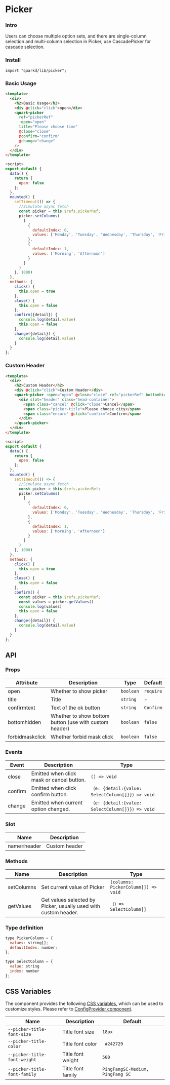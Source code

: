 # Picker

### Intro

Users can choose multiple option sets, and there are single-column selection and multi-column selection in Picker, use CascadePicker for cascade selection.

### Install

```tsx
import "quarkd/lib/picker";
```

### Basic Usage

```html
<template>
  <div>
    <h2>Basic Usage</h2>
    <div @click="click">open</div>
    <quark-picker
      ref="pickerRef"
      :open="open"
      title="Please choose time"
      @close="close"
      @confirm="confirm"
      @change="change"
    />
  </div>
</template>
```

```js
<script>
export default {
  data() {
    return {
      open: false
    };
  },
  mounted() {
    setTimeout(() => {
      //Simulate async fetch
      const picker = this.$refs.pickerRef;
      picker.setColumns(
        [
          {
            defaultIndex: 0,
            values: ['Monday', 'Tuesday', 'Wednesday', 'Thursday', 'Friday']
          },
          {
            defaultIndex: 1,
            values: ['Morning', 'Afternoon']
          }
        ]
      )
    }, 1000)
  },
  methods: {
    click() {
      this.open = true
    },
    close() {
      this.open = false
    },
    confirm({detail}) {
      console.log(detail.value)
      this.open = false
    },
    change({detail}) {
      console.log(detail.value)
    }
  }
};
```

### Custom Header

```html
<template>
  <div>
    <h2>Custom Header</h2>
    <div @click="click">Custom Header</div>
    <quark-picker :open="open" @close="close" ref="pickerRef" bottomhidden>
      <div slot="header" class="head-container">
        <span class="cancel" @click="close">Cancel</span>
        <span class="picker-title">Please choose city</span>
        <span class="ensure" @click="confirm">Confirm</span>
      </div>
    </quark-picker>
  </div>
</template>
```

```js
<script>
export default {
  data() {
    return {
      open: false
    };
  },
  mounted() {
    setTimeout(() => {
      //Simulate async fetch
      const picker = this.$refs.pickerRef;
      picker.setColumns(
        [
          {
            defaultIndex: 0,
            values: ['Monday', 'Tuesday', 'Wednesday', 'Thursday', 'Friday']
          },
          {
            defaultIndex: 1,
            values: ['Morning', 'Afternoon']
          }
        ]
      )
    }, 1000)
  },
  methods: {
    click() {
      this.open = true
    },
    close() {
      this.open = false
    },
    confirm() {
      const picker = this.$refs.pickerRef;
      const values = picker.getValues()
      console.log(values)
      this.open = false
    },
    change({detail}) {
      console.log(detail.value)
    }
  }
};
```

## API

### Props

| Attribute       | Description                                            | Type      | Default   |
| --------------- | ------------------------------------------------------ | --------- | --------- |
| open            | Whether to show picker                                 | `boolean` | `require` |
| title           | Title                                                  | `string`  | -         |
| confirmtext     | Text of the ok button                                  | `string`  | `Confirm` |
| bottomhidden    | Whether to show bottom button (use with custom header) | `boolean` | `false`   |
| forbidmaskclick | Whether forbid mask click                              | `boolean` | `false`   |

### Events

| Event   | Description                               | Type                                             |
| ------- | ----------------------------------------- | ------------------------------------------------ |
| close   | Emitted when click mask or cancel button. | `() => void`                                     |
| confirm | Emitted when click confirm button.        | `（e: {detail:{value: SelectColumn[]}}）=> void` |
| change  | Emitted when current option changed.      | `（e: {detail:{value: SelectColumn[]}}）=> void` |

### Slot

| Name        | Description   |
| ----------- | ------------- |
| name=header | Custom header |

### Methods

| Name       | Description                                                     | Type                                |
| ---------- | --------------------------------------------------------------- | ----------------------------------- |
| setColumns | Set current value of Picker                                     | `(columns: PickerColumn[]) => void` |
| getValues  | Get values selected by Picker, usually used with custom header. | `（）=> SelectColumn[]`             |

### Type definition

```js
type PickerColumn = {
  values: string[];
  defaultIndex: number;
};

type SelectColumn = {
  value: string
  index: number
};
```

## CSS Variables

The component provides the following [CSS variables](https://developer.mozilla.org/zh-CN/docs/Web/CSS/Using_CSS_custom_properties), which can be used to customize styles. Please refer to [ConfigProvider component](#/zh-CN/guide/theme).

| Name                         | Description       | Default                          |
| ---------------------------- | ----------------- | -------------------------------- |
| `--picker-title-font-size`   | Title font size   | `18px`                           |
| `--picker-title-color`       | Title font color  | ` #242729`                       |
| `--picker-title-font-weight` | Title font weight | `500`                            |
| `--picker-title-font-family` | Title font family | `PingFangSC-Medium, PingFang SC` |
